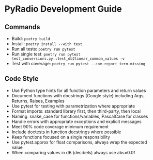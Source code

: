 # PyRadio Development Guide

## Commands
- Build: `poetry build`
- Install: `poetry install --with test`
- Run all tests: `poetry run pytest`
- Run single test: `poetry run pytest test_conversions.py::test_db2linear_common_values -v`
- Test with coverage: `poetry run pytest --cov-report term-missing` 

## Code Style
- Use Python type hints for all function parameters and return values
- Document functions with docstrings (Google style) including Args, Returns, Raises, Examples
- Use pytest for testing with parametrization where appropriate
- Format imports: standard library first, then third-party, then local
- Naming: snake_case for functions/variables, PascalCase for classes
- Handle errors with appropriate exceptions and explicit messages
- Meet 90% code coverage minimum requirement
- Include doctests in function docstrings where possible
- Keep functions focused on a single responsibility
- Use pytest.approx for float comparisons, always wrap the expected value
- When comparing values in dB (decibels) always use abs=0.01